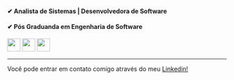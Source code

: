 
#### ✔ Analista de Sistemas | Desenvolvedora de Software
#### ✔ Pós Graduanda em Engenharia de Software 


<img src="https://cdn.jsdelivr.net/gh/devicons/devicon/icons/html5/html5-original.svg" width="30" height="30" /> <img src="https://cdn.jsdelivr.net/gh/devicons/devicon/icons/css3/css3-original.svg" width="30" height="30" /> <img src="https://cdn.jsdelivr.net/gh/devicons/devicon/icons/javascript/javascript-original.svg" width="30" height="30" />

_____________________________________________________________________________
Você pode entrar em contato comigo através do meu [Linkedin!](https://www.linkedin.com/in/paloma-matos/)
</a>

 
